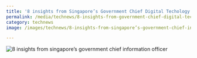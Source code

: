 ```yaml
---
title: '8 insights from Singapore’s Government Chief Digital Techology Officer'
permalink: /media/technews/8-insights-from-government-chief-digital-technology-officer
category: technews
image: /images/technews/8-insights-from-singapore’s-government-chief-information-officer-part-1.png

---
```



![8 insights from singapore’s government chief information officer](/images/technews/8-insights-from-singapore’s-government-chief-information-officer-part-1.png)

